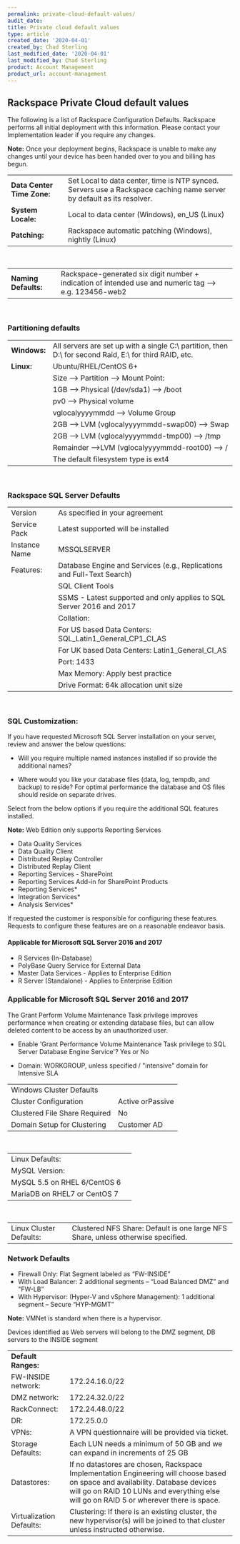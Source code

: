 ```yaml
---
permalink: private-cloud-default-values/
audit_date:
title: Private cloud default values
type: article
created_date: '2020-04-01'
created_by: Chad Sterling
last_modified_date: '2020-04-01'
last_modified_by: Chad Sterling
product: Account Management
product_url: account-management
---
```


## Rackspace Private Cloud default values
The following is a list of Rackspace Configuration Defaults. Rackspace performs all initial deployment with this information. Please contact your Implementation leader if you require any changes.

**Note:** Once your deployment begins, Rackspace is unable to make any changes until your device has been handed over to you and billing has begun.

|                                |                                  |
|--------------------------------|----------------------------------|
|**Data Center Time Zone:**      | Set Local to data center, time is NTP synced. Servers use a Rackspace caching name server by default as its resolver.|
|**System Locale:** | Local to data center (Windows), en_US (Linux)|
|**Patching:** | Rackspace automatic patching (Windows), nightly (Linux)|

&nbsp;

|                                |                                  |
|--------------------------------|----------------------------------|
|**Naming Defaults:**| Rackspace-generated six digit number + indication of intended use and numeric tag --> e.g. 123456-web2|

&nbsp;

### Partitioning defaults

|                                |                                  |
|--------------------------------|----------------------------------|
|**Windows:**|  All servers are set up with a single C:\ partition, then D:\ for second Raid, E:\ for third RAID, etc.|
|**Linux:**| Ubuntu/RHEL/CentOS 6+|
|  |Size --> Partition --> Mount Point:|
|  |1GB --> Physical (/dev/sda1) --> /boot|
|  |pv0 --> Physical volume|
|  |vglocalyyyymmdd --> Volume Group|
|  |2GB --> LVM (vglocalyyyymmdd-swap00) --> Swap|
|  |2GB --> LVM (vglocalyyyymmdd-tmp00) --> /tmp|
|  |Remainder -->LVM (vglocalyyyymmdd-root00) --> /|
|  |The default filesystem type is ext4|

&nbsp;

### Rackspace SQL Server Defaults


|                                |                                  |
|--------------------------------|----------------------------------|
|Version| As specified in your agreement|
|Service Pack| Latest supported will be installed|
|Instance Name| MSSQLSERVER|
|Features: |Database Engine and Services (e.g., Replications and Full-Text Search)|
| |SQL Client Tools|
| |SSMS - Latest supported and only applies to SQL Server 2016 and 2017|
| |Collation:|
| |For US based Data Centers: SQL_Latin1_General_CP1_CI_AS|
| |For UK based Data Centers: Latin1_General_CI_AS|
| |Port: 1433|
| |Max Memory: Apply best practice|
| |Drive Format: 64k allocation unit size|

&nbsp;


### SQL Customization:

If you have requested Microsoft SQL Server installation on your server, review and answer the below questions:

- Will you require multiple named instances installed if so provide the additional names?

- Where would you like your database files (data, log, tempdb, and backup) to reside?
For optimal performance the database and OS files should reside on separate drives.

Select from the below options if you require the additional SQL features installed.

**Note:** Web Edition only supports Reporting Services

- Data Quality Services
- Data Quality Client
- Distributed Replay Controller
- Distributed Replay Client
- Reporting Services - SharePoint
- Reporting Services Add-in for SharePoint Products
- Reporting Services*
- Integration Services*
- Analysis Services*

If requested the customer is responsible for configuring these features. Requests to configure these features are on a reasonable endeavor basis.

#### Applicable for Microsoft SQL Server 2016 and 2017

- R Services (In-Database)
- PolyBase Query Service for External Data
- Master Data Services - Applies to Enterprise Edition
- R Server (Standalone) - Applies to Enterprise Edition

### Applicable for Microsoft SQL Server 2016 and 2017

The Grant Perform Volume Maintenance Task privilege improves performance when creating or extending database files, but can allow deleted content to be access by an unauthorized user.

- Enable 'Grant Performance Volume Maintenance Task privilege to SQL Server Database Engine Service'? Yes or No


- Domain: WORKGROUP, unless specified / "intensive" domain for Intensive SLA


|                                |                                  |
|--------------------------------|----------------------------------|
|Windows Cluster Defaults|   |
|Cluster Configuration| Active orPassive |
|Clustered File Share Required | No  |
|Domain Setup for Clustering | Customer AD |

&nbsp;

|                                |                                  |
|--------------------------------|----------------------------------|
| Linux Defaults:  |   |
| MySQL Version:   |   |
| MySQL 5.5 on RHEL 6/CentOS 6 |   |
| MariaDB on RHEL7 or CentOS 7 |   |

&nbsp;

|                                |                                  |
|--------------------------------|----------------------------------|
| Linux Cluster Defaults:| Clustered NFS Share: Default is one large NFS Share, unless otherwise specified.|


### Network Defaults

- Firewall Only:  Flat Segment labeled as “FW-INSIDE”
- With Load Balancer:  2 additional segments – “Load Balanced DMZ” and "FW-LB”
- With Hypervisor: (Hyper-V and vSphere Management): 1 additional segment – Secure “HYP-MGMT”

**Note:** VMNet is standard when there is a hypervisor.

Devices identified as Web servers will belong to the DMZ segment, DB servers to the INSIDE segment

|                                |                                  |
|--------------------------------|----------------------------------|
|**Default Ranges:** |
|FW-INSIDE network: | 172.24.16.0/22 |
|DMZ network: | 172.24.32.0/22 |
|RackConnect: | 172.24.48.0/22 |
|DR: | 172.25.0.0 |
|VPNs:     | A VPN questionnaire will be provided via ticket. |
| Storage Defaults: | Each LUN needs a minimum of 50 GB and we can expand in increments of 25 GB |
| Datastores: | If no datastores are chosen, Rackspace Implementation Engineering will choose based on space and availability. Database devices will go on RAID 10 LUNs and everything else will go on RAID 5 or wherever there is space. |
| Virtualization Defaults: | Clustering: If there is an existing cluster, the new hypervisor(s) will be joined to that cluster unless instructed otherwise. |

&nbsp;